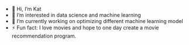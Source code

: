 - 👋 Hi, I’m Kat
- 👀 I’m interested in data science and machine learning 
- 🌱 I’m currently working on optimizing different machine learning model
- ⚡ Fun fact: I love movies and hope to one day create a movie recommendation program. 

<!---
kat-codes811/kat-codes811 is a ✨ special ✨ repository because its `README.md` (this file) appears on your GitHub profile.
You can click the Preview link to take a look at your changes.
--->
